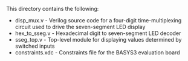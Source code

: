 This directory contains the following:

* disp_mux.v            - Verilog source code for a four-digit time-multiplexing
                          circuit used to drive the seven-segment LED display
* hex_to_sseg.v         - Hexadecimal digit to seven-segment LED decoder
* sseg_top.v            - Top-level module for displaying values determined by
                          switched inputs
* constraints.xdc       - Constraints file for the BASYS3 evaluation board
